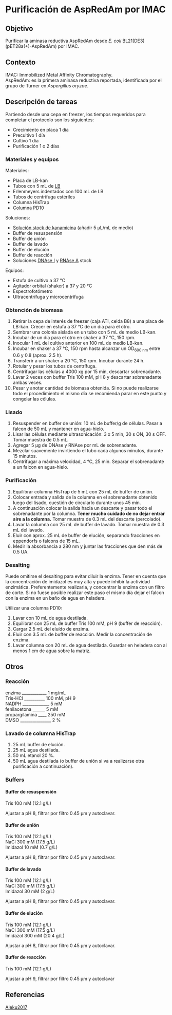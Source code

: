 # Purificación de AspRedAm por IMAC

## Objetivo

Purificar la aminasa reductiva AspRedAm desde *E. coli* BL21(DE3) (pET28a(+)-AspRedAm) por IMAC.

## Contexto

IMAC: Immobilized Metal Affinity Chromatography.  
AspRedAm: es la primera aminasa reductiva reportada, identificada por el grupo de Turner en *Aspergillus oryzae*.

## Descripción de tareas

Partiendo desde una cepa en freezer, los tiempos requeridos para completar el protocolo son los siguientes:

- Crecimiento en placa 1 día
- Precultivo 1 día
- Cultivo 1 día
- Purificación 1 o 2 días

### Materiales y equipos

Materiales:

- Placa de LB-kan
- Tubos con 5 mL de [LB](../Media/m001.md)
- Erlenmeyers indentados con 100 mL de LB
- Tubos de centrífuga estériles
- Columna HisTrap
- Columna PD10

Soluciones:

- [Solución stock de kanamicina](../Solutions/s002.md) (añadir 5 μL/mL de medio)
- Buffer de resuspensión
- Buffer de unión
- Buffer de lavado
- Buffer de elución
- Buffer de reacción
- Soluciones [DNAse I](../Solutions/s008.md) y [RNAse A](../Solutions/s009.md) stock

Equipos:

- Estufa de cultivo a 37 °C
- Agitador orbital (shaker) a 37 y 20 °C
- Espectrofotómetro
- Ultracentrífuga y microcentrífuga

### Obtención de biomasa

1. Retirar la cepa de interés de freezer (caja ATI, celda B8) a una placa de LB-kan. Crecer en estufa a 37 °C de un día para el otro.
2. Sembrar una colonia aislada en un tubo con 5 mL de medio LB-kan.
3. Incubar de un día para el otro en shaker a 37 °C, 150 rpm.
4. Inocular 1 mL del cultivo anterior en 100 mL de medio LB-kan.
5. Incubar en shaker a 37 °C, 150 rpm hasta alcanzar un OD<sub>600 nm</sub> entre 0.6 y 0.8 (aprox. 2.5 h).
6. Transferir a un shaker a 20 °C, 150 rpm. Incubar durante 24 h.
7. Rotular y pesar los tubos de centrífuga.
8. Centrifugar las células a 4000 xg por 15 min, descartar sobrenadante.
9. Lavar 2 veces con buffer Tris 100 mM, pH 8 y descartar sobrenadante ambas veces.
10. Pesar y anotar cantidad de biomasa obtenida. Si no puede realizarse todo el procedimiento el mismo día se recomienda parar en este punto y congelar las células.

### Lisado

1. Resuspender en buffer de unión: 10 mL de buffer/g de células. Pasar a falcon de 50 mL y mantener en agua-hielo.
2. Lisar las células mediante ultrasonicación: 3 x 5 min, 30 s ON, 30 s OFF. Tomar muestra de 0.5 mL.
3. Agregar 5 μg de DNAse y RNAse por mL de sobrenadante.
4. Mezclar suavemente invirtiendo el tubo cada algunos minutos, durante 15 minutos.
5. Centrifugar a máxima velocidad, 4 °C, 25 min. Separar el sobrenadante a un falcon en agua-hielo.

### Purificación

1. Equilibrar columna HisTrap de 5 mL con 25 mL de buffer de unión.
2. Colocar entrada y salida de la columna en el sobrenadante obtenido luego del lisado, cuestión de circularlo durante unos 45 min.
3. A continuación colocar la salida hacia un descarte y pasar todo el sobrenadante por la columna. **Tener mucho cuidado de no dejar entrar aire a la columna.** Tomar muestra de 0.3 mL del descarte (percolado).
4. Lavar la columna con 25 mL de buffer de lavado. Tomar muestra de 0.3 mL del lavado.
5. Eluir con aprox. 25 mL de buffer de elución, separando fracciones en eppendorfs o falcons de 15 mL.
6. Medir la absorbancia a 280 nm y juntar las fracciones que den más de 0.5 UA.

### Desalting

Puede omitirse el desalting para evitar diluir la enzima. Tener en cuenta que la concentración de imidazol es muy alta y puede inhibir la actividad enzimática. Preferentemente realizarla, y concentrar la enzima con un filtro de corte. Si no fuese posible realizar este paso el mismo día dejar el falcon con la enzima en un baño de agua en heladera.  

Utilizar una columna PD10:

1. Lavar con 10 mL de agua destilada.
2. Equilibrar con 25 mL de buffer Tris 100 mM, pH 9 (buffer de reacción).
3. Cargar 2.5 mL del eluído de enzima.
4. Eluir con 3.5 mL de buffer de reacción. Medir la concentración de enzima.
5. Lavar columna con 20 mL de agua destilada. Guardar en heladera con al menos 1 cm de agua sobre la matriz.

## Otros

### Reacción

enzima ____________ 1 mg/mL  
Tris-HCl __________ 100 mM, pH 9  
NADPH _____________ 5 mM  
fenilacetona ______ 5 mM  
propargilamina ____ 250 mM  
DMSO _______________ 2 %  

### Lavado de columna HisTrap

1. 25 mL buffer de elución.
2. 25 mL agua destilada.
3. 50 mL etanol 20 %.
4. 50 mL agua destilada (o buffer de unión si va a realizarse otra purificación a continuación).

### Buffers

#### Buffer de resuspensión

Tris 100 mM (12.1 g/L)  

Ajustar a pH 8, filtrar por filtro 0.45 μm y autoclavar.  

#### Buffer de unión

Tris 100 mM (12.1 g/L)  
NaCl 300 mM (17.5 g/L)  
Imidazol 10 mM (0.7 g/L)  

Ajustar a pH 8, filtrar por filtro 0.45 μm y autoclavar.  

#### Buffer de lavado

Tris 100 mM (12.1 g/L)  
NaCl 300 mM (17.5 g/L)  
Imidazol 30 mM (2 g/L)  

Ajustar a pH 8, filtrar por filtro 0.45 μm y autoclavar.  

#### Buffer de elución

Tris 100 mM (12.1 g/L)  
NaCl 300 mM (17.5 g/L)  
Imidazol 300 mM (20.4 g/L)  

Ajustar a pH 8, filtrar por filtro 0.45 μm y autoclavar.  

#### Buffer de reacción

Tris 100 mM (12.1 g/L)  

Ajustar a pH 9, filtrar por filtro 0.45 μm y autoclavar

## Referencias

[Aleku2017](http://dx.doi.org/10.1038/nchem.2782 "A reductive aminase from Aspergillus oryzae.")
